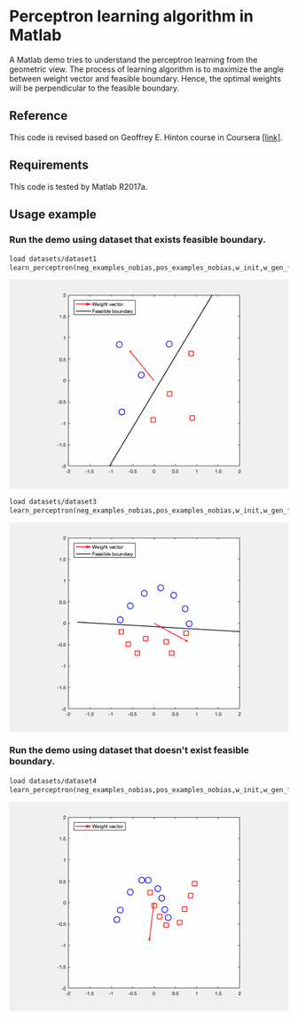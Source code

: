 # Perceptron learning algorithm in Matlab
A Matlab demo tries to understand the perceptron learning from the geometric view. The process of learning algorithm is to maximize the angle between weight vector and feasible boundary. Hence, the optimal weights will be perpendicular to the feasible boundary.  

## Reference
This code is revised based on Geoffrey E. Hinton course in Coursera [[link]](http://www.cs.toronto.edu/~tijmen/csc321/). 

## Requirements
This code is tested by Matlab R2017a.

## Usage example
### Run the demo using dataset that exists feasible boundary.

```
load datasets/dataset1
learn_perceptron(neg_examples_nobias,pos_examples_nobias,w_init,w_gen_feas)
```
<div><img align="middle" src ="demo/demo1.gif"/></div>

```
load datasets/dataset3
learn_perceptron(neg_examples_nobias,pos_examples_nobias,w_init,w_gen_feas)
```
<div><img align="middle" src ="demo/demo3.gif"/></div>

### Run the demo using dataset that doesn't exist feasible boundary.

```
load datasets/dataset4
learn_perceptron(neg_examples_nobias,pos_examples_nobias,w_init,w_gen_feas)
```
<div><img align="middle" src ="demo/demo4.gif"/></div>
